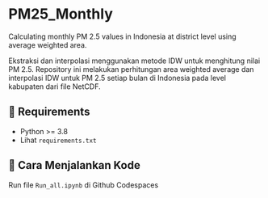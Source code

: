 # PM25_Monthly
Calculating monthly PM 2.5 values in Indonesia at district level using average weighted area.

Ekstraksi dan interpolasi menggunakan metode IDW untuk menghitung nilai PM 2.5.
Repository ini melakukan perhitungan area weighted average dan interpolasi IDW untuk PM 2.5 setiap bulan di Indonesia pada level kabupaten dari file NetCDF.

## 🔧 Requirements
- Python >= 3.8
- Lihat `requirements.txt`

## 🚀 Cara Menjalankan Kode

Run file `Run_all.ipynb` di Github Codespaces
